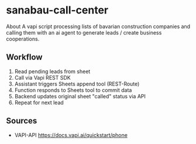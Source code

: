 # sanabau-call-center
About
A vapi script processing lists of bavarian construction companies and calling them with an ai agent to generate leads / create business cooperations.

## Workflow
1. Read pending leads from sheet
2. Call via Vapi REST SDK
4. Assistant triggers Sheets append tool (REST-Route)
5. Function responds to Sheets tool to commit data
6. Backend updates original sheet "called" status via API
7. Repeat for next lead

## Sources
* VAPI-API https://docs.vapi.ai/quickstart/phone
